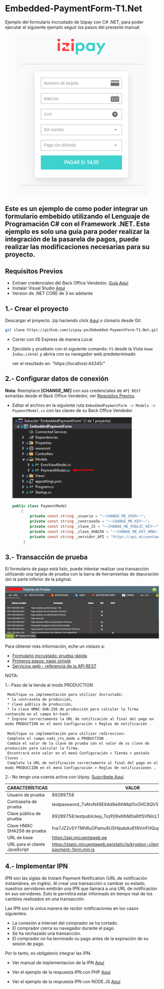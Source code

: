 # Embedded-PaymentForm-T1.Net

Ejemplo del formulario incrustado de Izipay con C# .NET, para poder ejecutar el siguiente ejemplo seguir los pasos del presente manual.

   <p align="center">
  <img src="images/formulario-incrustado.png?raw=true" alt="Formulario"/>                                             
 </p>                                               
 
 
 ## Este es un ejemplo de como poder integrar un formulario embebido utilizando el Lenguaje de Programación C# con el Framework .NET. Este ejemplo es solo una guía para poder realizar la integración de la pasarela de pagos, puede realizar las modificaciones necesarias para su proyecto.
 
 
<a name="Requisitos_Previos"></a>

## Requisitos Previos

* Extraer credenciales del Back Office Vendedor. [Guía Aquí](https://github.com/izipay-pe/obtener-credenciales-de-conexion)
* Instalar Visual Studio [Aquí](https://visualstudio.microsoft.com/es/)
* Version de .NET CORE de 3 en adelante

## 1.- Crear el proyecto
Descargar el proyecto .zip haciendo click [Aquí](https://github.com/izipay-pe/Embedded-PaymentForm-T1.Net/archive/refs/heads/main.zip) o clonarlo desde Git.
```sh
git clone https://github.com/izipay-pe/Embedded-PaymentForm-T1.Net.git
``` 
* Correr con IIS Express de manera Local 
* Ejecútelo y pruébelo con el siguiente comando: `F5` desde la Vista `Home` `Index.cshtml` y abrira con su navegador web predeterminado

  ver el resultado en: "https://localhost:44345/"

## 2.- Configurar datos de conexión

**Nota**: Reemplace **[CHANGE_ME]** con sus credenciales de `API REST` extraídas desde el Back Office Vendedor, ver [Requisitos Previos](#Requisitos_Previos).

* Editar el archivo en la siguiente ruta `EmbeddedPaymentForm -> Models -> PaymentModel.cs` con las claves de su Back Office Vendedor

  ![ruta](images/ruta.png)

  ```c#   
  public class PaymentModel
      {
          private const string _usuario = "~~CHANGE_ME_USER~~";
          private const string _contraseña = "~~CHANGE_ME_KEY~~";
          private const string _clave_JS = "~~CHANGE_ME_PUBLIC_KEY~~";
          private const string _clave_SHA256 = "~~CHANGE_ME_KEY_HMAC-SHA-256~~";
          private const string _servidor_API = "https://api.micuentaweb.pe/";
       }
  ```

## 3.- Transacción de prueba

El formulario de pago está listo, puede intentar realizar una transacción utilizando una tarjeta de prueba con la barra de herramientas de depuración (en la parte inferior de la página).

  ![tarjeta](images/tarjetasprueba2.png)

Para obtener más información, eche un vistazo a:

- [Formulario incrustado: prueba rápida](https://secure.micuentaweb.pe/doc/es-PE/rest/V4.0/javascript/quick_start_js.html)
- [Primeros pasos: pago simple](https://secure.micuentaweb.pe/doc/es-PE/rest/V4.0/javascript/guide/start.html)
- [Servicios web - referencia de la API REST](https://secure.micuentaweb.pe/doc/es-PE/rest/V4.0/api/reference.html)
 
 NOTA: 

1.- Paso de la tienda al modo PRODUCTION 

     Modifique su implementación para utilizar Incrustado:
     * la contraseña de producción,
     * clave pública de producción,
     * la clave HMAC-SHA-256 de producción para calcular la firma contenida en el campo kr-hash.
     * Ingrese correctamente la URL de notificación al final del pago en modo PRODUCTION en el menú Configuración > Reglas de notificación .
     
     Modifique su implementación para utilizar redireccion:
     Complete el campo vads_ctx_mode a PRODUCTION .
     Cambie el valor de la clave de prueba con el valor de su clave de producción para calcular la firma.
     Encontrará este valor en el menú Configuración > Tienda > pestaña Claves .
     Complete la URL de notificación correctamente al final del pago en el modo PRODUCCIÓN en el menú Configuración > Reglas de notificaciones .

2.- No tengo una cuenta activa con Izipay. [Suscribete Aquí](https://online.izipay.pe/comprar/cliente)

   | CARACTERÍSTICAS | VALOR |
   | ------------- | ------------- |
   | Usuario de prueba  | 89289758  |
   | Contraseña de prueba  | testpassword_7vAtvN49E8Ad6e6ihMqIOvOHC6QV5YKmIXgxisMm0V7Eq  |
   | Clave pública de prueba  | 89289758:testpublickey_TxzPjl9xKlhM0a6tfSVNilcLTOUZ0ndsTogGTByPUATcE  |
   | Clave HMAC SHA256 de prueba  | fva7JZ2vSY7MhRuOPamu6U5HlpabAoEf8VmFHQupspnXB  |
   | URL de base  | https://api.micuentaweb.pe |
   | URL para el cliente JavaScript | https://static.micuentaweb.pe/static/js/krypton-client/V4.0/stable/kr-payment-form.min.js  |

## 4.- Implementar IPN

IPN son las siglas de Instant Payment Notification (URL de notificación instantánea, en inglés). Al crear una transacción o cambiar su estado, nuestros servidores emitirán una IPN que llamará a una URL de notificación en sus servidores. Esto le permitirá estar informado en tiempo real de los cambios realizados en una transacción.

Las IPN son la única manera de recibir notificaciones en los casos siguientes:

* La conexión a Internet del comprador se ha cortado.
* El comprador cierra su navegador durante el pago.
* Se ha rechazado una transacción.
* El comprador no ha terminado su pago antes de la expiración de su sesión de pago.

Por lo tanto, es obligatorio integrar las IPN.

* Ver manual de implementacion de la IPN [Aquí](https://secure.micuentaweb.pe/doc/es-PE/rest/V4.0/kb/payment_done.html)

* Ver el ejemplo de la respuesta IPN con PHP [Aquí](https://github.com/izipay-pe/Redirect-PaymentForm-IpnT1-PHP)

* Ver el ejemplo de la respuesta IPN con NODE.JS [Aquí](https://github.com/izipay-pe/Response-PaymentFormT1-Ipn)
